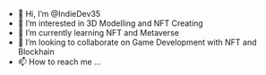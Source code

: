 - 👋 Hi, I’m @IndieDev35
- 👀 I’m interested in 3D Modelling and NFT Creating
- 🌱 I’m currently learning NFT and Metaverse 
- 💞️ I’m looking to collaborate on Game Development with NFT and Blockhain 
- 📫 How to reach me ...

<!---
IndieDev35/IndieDev35 is a ✨ special ✨ repository because its `README.md` (this file) appears on your GitHub profile.
You can click the Preview link to take a look at your changes.
--->
